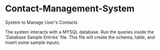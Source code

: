 # Contact-Management-System
System to Manage User's Contacts

The system interacts with a MYSQL database.
Run the queries inside the 'Database Sample Entries' file. This file will create the schema, table, and insert some sample inputs.
